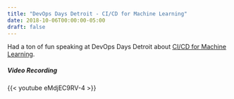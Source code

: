 ```yaml
---
title: "DevOps Days Detroit - CI/CD for Machine Learning"
date: 2018-10-06T00:00:00-05:00
draft: false
---
```


Had a ton of fun speaking at DevOps Days Detroit about <a href="https://www.devopsdays.org/events/2018-detroit/program/sasha-rosenbaum/" target=_blank> CI/CD for Machine Learning</a>. 

##### Video Recording #####
{{< youtube eMdjEC9RV-4 >}}




